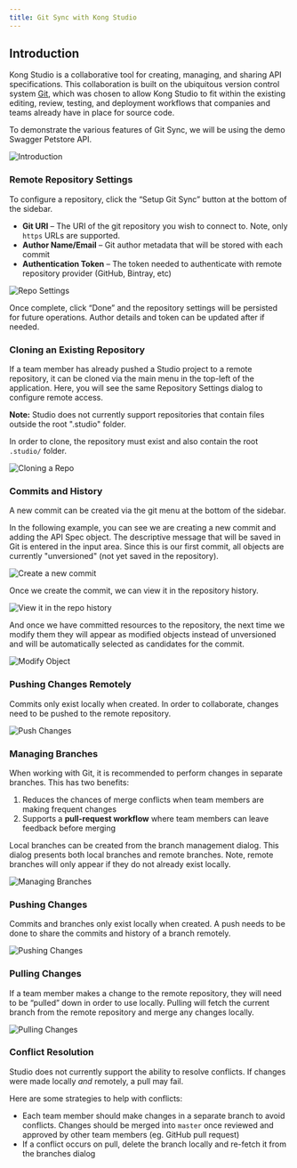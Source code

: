 ```yaml
---
title: Git Sync with Kong Studio
---
```



## Introduction

Kong Studio is a collaborative tool for creating, managing, and sharing API specifications. This collaboration is built on the ubiquitous version control system [Git](https://git-scm.com/), which was chosen to allow Kong Studio to fit within the existing editing, review, testing, and deployment workflows that companies and teams already have in place for source code.

To demonstrate the various features of Git Sync, we will be using the demo Swagger Petstore API.


![Introduction](https://doc-assets.konghq.com/studio/1.0/git-sync/01-intro.png)


### Remote Repository Settings

To configure a repository, click the “Setup Git Sync” button at the bottom of the sidebar.  

* **Git URI** – The URI of the git repository you wish to connect to. Note, only `https` URLs are supported.
* **Author Name/Email** – Git author metadata that will be stored with each commit
* **Authentication Token** – The token needed to authenticate with remote repository provider (GitHub, Bintray, etc)

![Repo Settings](https://doc-assets.konghq.com/studio/1.0/git-sync/02-repo-settings.png)

Once complete, click “Done” and the repository settings will be persisted for future operations. Author details and token can be updated after if needed.


### Cloning an Existing Repository

If a team member has already pushed a Studio project to a remote repository, it can be cloned via the main menu in the top-left of the application. Here, you will see the same Repository Settings dialog to configure remote access.

<div class="alert alert-warning">
<strong>Note:</strong> Studio does not currently support repositories that contain files outside the root ".studio" folder.
</div>

In order to clone, the repository must exist and also contain the root  `.studio/` folder. 

![Cloning a Repo](https://doc-assets.konghq.com/studio/1.0/git-sync/03-clone-repo.png)


### Commits and History

A new commit can be created via the git menu at the bottom of the sidebar. 

In the following example, you can see we are creating a new commit and adding the API Spec object. The descriptive message that will be saved in Git is entered in the input area. Since this is our first commit, all objects are currently "unversioned" (not yet saved in the repository).

![Create a new commit](https://doc-assets.konghq.com/studio/1.0/git-sync/04-comits-and-history.png)

Once we create the commit, we can view it in the repository history.

![View it in the repo history](https://doc-assets.konghq.com/studio/1.0/git-sync/05-commits-history.png)

And once we have committed resources to the repository, the next time we modify them they will appear as modified objects instead of unversioned and will be automatically selected as candidates for the commit.

![Modify Object](https://doc-assets.konghq.com/studio/1.0/git-sync/06-commits-history.png)


### Pushing Changes Remotely

Commits only exist locally when created. In order to collaborate, changes need to be pushed to the remote repository.

![Push Changes](https://doc-assets.konghq.com/studio/1.0/git-sync/07-pushing-changes-remotely.png)


### Managing Branches

When working with Git, it is recommended to perform changes in separate branches. This has two benefits:


1. Reduces the chances of merge conflicts when team members are making frequent changes
2. Supports a **pull-request workflow** where team members can leave feedback before merging

Local branches can be created from the branch management dialog. This dialog presents both local branches and remote branches. Note, remote branches will only appear if they do not already exist locally.

![Managing Branches](https://doc-assets.konghq.com/studio/1.0/git-sync/08-managing-branches.png)


### Pushing Changes

Commits and branches only exist locally when created. A push needs to be done to share the commits and history of a branch remotely.

![Pushing Changes](https://doc-assets.konghq.com/studio/1.0/git-sync/09-pushing-changes.png)

### Pulling Changes

If a team member makes a change to the remote repository, they will need to be “pulled” down in order to use locally. Pulling will fetch the current branch from the remote repository and merge any changes locally.


![Pulling Changes](https://doc-assets.konghq.com/studio/1.0/git-sync/10-pulling-changes.png)


### Conflict Resolution

Studio does not currently support the ability to resolve conflicts. If changes were made locally *and* remotely, a pull may fail.

Here are some strategies to help with conflicts:

* Each team member should make changes in a separate branch to avoid conflicts. Changes should be merged into `master` once reviewed and approved by other team members (eg. GitHub pull request)
* If a conflict occurs on pull, delete the branch locally and re-fetch it from the branches dialog 
